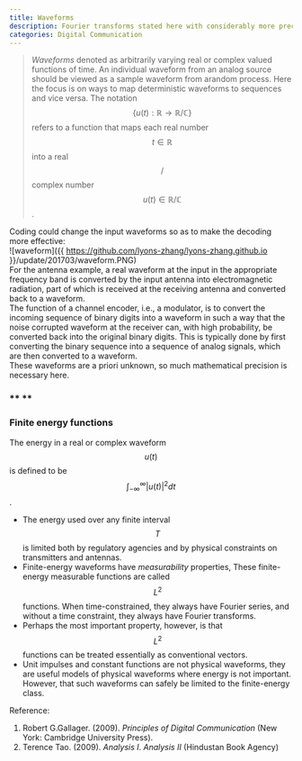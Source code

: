 ```yaml
---
title: Waveforms
description: Fourier transforms stated here with considerably more precision and interpretation.
categories: Digital Communication
---
```


> *Waveforms* denoted as arbitrarily varying real or complex valued functions of time. An individual waveform from an analog source should be viewed as a sample waveform from arandom process. Here the focus is on ways to map deterministic waveforms to sequences and vice versa. The notation $$\{u(t) : \mathbb{R} \rightarrow \mathbb{R}/\mathbb{C}\}$$ refers to a function that maps each real number $$t \in \mathbb{R}$$ into a real$$/$$complex number $$u(t) \in \mathbb{R}/\mathbb{C}$$.  

Coding could change the input waveforms so as to make the decoding more effective:  
![waveform]({{ https://github.com/lyons-zhang/lyons-zhang.github.io }}/update/201703/waveform.PNG)  
For the antenna example, a real waveform at the input in the appropriate frequency band is converted by the input antenna into electromagnetic radiation, part of which is received at the receiving antenna and converted back to a waveform.  
The function of a channel encoder, i.e., a modulator, is to convert the incoming sequence of binary digits into a waveform in such a way that the noise corrupted waveform at the receiver can, with high probability, be converted back into the original binary digits. This is typically done by first converting the binary sequence into a sequence of analog signals, which are then converted to a waveform.  
These waveforms are a priori unknown, so much mathematical precision is necessary here.  

### ** **

### **Finite energy functions**
The energy in a real or complex waveform $$u(t)$$ is defined to be $$\int_{-\infty}^\infty|u(t)|^2dt$$.  
* The energy used over any finite interval $$T$$ is limited both by regulatory agencies and by physical constraints on transmitters and antennas.
* Finite-energy waveforms have *measurability* properties, These finite-energy measurable functions are called $$L^2$$ functions. When time-constrained, they always have Fourier series, and without a time constraint, they always have Fourier transforms.
* Perhaps the most important property, however, is that $$L^2$$ functions can be treated essentially as conventional vectors.
* Unit impulses and constant functions are not physical waveforms, they are useful models of physical waveforms where energy is not important. However, that such waveforms can safely be limited to the finite-energy class.  



Reference:

1. Robert G.Gallager. (2009). *Principles of Digital Communication* (New York: Cambridge University Press).
2. Terence Tao. (2009). *Analysis I*. *Analysis II* (Hindustan Book Agency)
